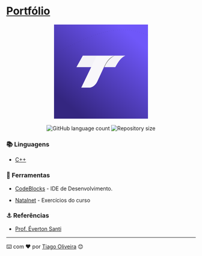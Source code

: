 

<h1><a href="https://tiagooliveira.netlify.app/">Portfólio</a></h1>

<div align="center">
  <img src="imagens/readme.svg" alt="Logo" width="250" height="250"/>
</div>

<!-- ************************************* Baadges ********************************************* -->
<p align="center">
  <img alt="GitHub language count" src="https://img.shields.io/github/languages/count/tosantos1/Tosantos.dev?color=342680">

  <img alt="Repository size" src="https://img.shields.io/github/repo-size/tosantos1/LIP?color=342680">
</p>

<!-- ************************************* Título ********************************************* -->


<h3>📚 Linguagens</h3>

* <a href="https://www.codecademy.com/catalog/language/c-plus-plus?g_network=g&g_device=c&g_adid=435749871118&g_keyword=c%2B%2B%20programming&g_acctid=243-039-7011&g_adtype=search&g_adgroupid=102650142713&g_keywordid=kwd-12432420&g_campaign=ROW+Language%3A+Basic+-+Exact&g_campaignid=10074200771&utm_id=t_kwd-12432420:ag_102650142713:cp_10074200771:n_g:d_c&utm_term=c%2B%2B%20programming&utm_campaign=ROW%20Language%3A%20Basic%20-%20Exact&utm_source=google&utm_medium=paid-search&utm_content=435749871118&hsa_acc=2430397011&hsa_cam=10074200771&hsa_grp=102650142713&hsa_ad=435749871118&hsa_src=g&hsa_tgt=kwd-12432420&hsa_kw=c%2B%2B%20programming&hsa_mt=e&hsa_net=adwords&hsa_ver=3&gclid=Cj0KCQiA1KiBBhCcARIsAPWqoSp3A5GXHtlexS-cZ3dzZbRy9ZbsxbXtPzDLw9ur97O2UoQW-boLYdUaAm8GEALw_wcB">C++ </a>

<h3>🧰 Ferramentas</h3>

* [CodeBlocks](https://www.codeblocks.org/) - IDE de Desenvolvimento. 

* [Natalnet](https://lop.natalnet.br/) - Exercícios do curso 

<h3 id="referencias"> ⚓ Referências</h3>

* [Prof. Éverton Santi](https://www.youtube.com/channel/UCHotSmWh4QMw_Z9rLzQ-w7A)

---
⌨️ com ❤️ por [Tiago Oliveira](https://github.com/tosantos1) 😊
